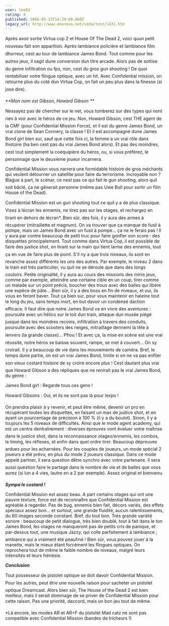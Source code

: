 ```yaml
---
user: leo03
rating: 4
published: 2006-05-13T14:39:09.000Z
legacy_url: http://www.emunova.net/veda/test/1431.htm
---
```

Après avoir sortie Virtua cop 2 et House Of The Dead 2, voici quun petit nouveau fait son apparition. Après lambiance policière et lambiance film dhorreur, cest au tour de lambiance James Bond. Tout comme pour les autres jeux, il sagit dune conversion dun titre arcade. Alors pas de sottise du genre infiltration ou fps, non, cest du gros gun shooting ! De quoi rentabiliser votre flingue optique, avec un hit. Avec Confidential mission, on retourne plus du coté dun Virtua Cop, on fait un peu plus dans la finesse (si jose dire).  

  

_**Mon nom est Gibson, Howard Gibson **_  

  

Nessayez pas de chercher sur le net, vous tomberez sur des types qui nont rien à voir avec le héros de ce jeu. Non, Howard Gibson, cest THE agent de la CMF (pour Confidential Mission Force), et il est du genre James Bond, un vrai clone de Sean Connery, la classe ! Et il est accompagné dune James Bond girl bien sur, sauf que cette fois ci, la femme a un vrai rôle dans lhistoire (ha ben cest pas du vrai James Bond alors). Et pas des moindres, cest tout simplement la coéquipière du héros, ou, si vous préférez, le personnage que le deuxième joueur incarnera.  

  

Confidential Mission vous narrera une formidable histoire de gros méchants qui veulent détourner un satellite pour faire du terrorisme. Incroyable non ? Blague à part, le scénar, ce nest pas ce qui fait le gun shooting, alors quil soit bâclé, ça ne gênerait personne (même pas Uwe Boll pour sortir un film House of the Dead).  

  

Confidential Mission est un gun shooting tout ce quil y a de plus classique. Visez à lécran les ennemis, ne tirez pas sur les otages, et rechargez en tirant en dehors de lécran\*. Bien sûr, des fois, il y aura des armes à récupérer (mitraillette et magnum). On va trouver que ça manque de fusil à pompe, mais un James Bond avec un fusil à pompe... ça ne le ferais pas ! Il y aura par contre beaucoup de petit truc pour faire gonfler son score : des disquettes principalement. Tout comme dans Virtua Cop, il est possible de faire des justice shot, en tirant sur la main qui tient larme des ennemis, tout ça en vue de faire plus de point. S'il ny a que trois niveaux, ils sont en revanche assez différents les uns des autres. Par exemple, le niveau 2 dans le train est très particulier, vu quil ne se déroule que dans des longs couloirs. Petite originalité, il y aura au cours des missions des minis jeux, comme par exemple, atteindre une certaine cible en un coup, tirer comme un malade sur un point précis, boucher des trous avec des balles qui libère une espèce de pâte... Bien sûr, il y a des boss en fin de niveaux, et oui, ils vous en feront baver. Tout ça bien sur, pour vous maintenir en haleine tout le long du jeu, sans temps mort, en but davoir un condensé daction efficace. Il faut dire que notre James Bond va en vivre des aventures : poursuite avec un hélico sur le toit dun train, attaque dun musée piégé jusque dans les moindres recoins, infiltration à travers des conduits, poursuite avec des scooters des neiges, mitraillage dennemi la tête à lenvers (la grande classe)... Pfiou ! Et avec ça, la mise en scène est une vrai réussite, notre héros se baisse souvent, rampe, se met à couvert... On sy croirait. Il y a beaucoup de vie dans les mouvements de caméra. Bref, le temps dune partie, on est un vrai James Bond, limite si on ne va pas enfiler son vieux costard histoire de sy croire encore plus ! Cest dautant plus vrai que Howard Gibson a des répliques que ne renirait pas le vrai James Bond, du genre :  

James Bond girl : Regarde tous ces gens !  

Howard Gibsons : Oui, et ils ne sont pas là pour lexpo !  

On prendra plaisir à y revenir, et peut être même, devenir un pro en récupérant toutes les disquettes, en faisant un max de justice shot, et en ayant un pourcentage de précision à 100 % (il y a du boulot). Sinon, il y a toujours les 5 niveaux de difficultés. Ainsi que le mode agent academy, qui est un centre dentraînement : diverses épreuves vont évaluer votre maîtrise dans le justice shot, dans la reconnaissance otages/ennemis, les combos, le timing, les réflexes, et enfin dans quel ordre tirer. Beaucoup dépreuves ardues pour les acharnées. Pour les couples de joueurs, un mode spécial 2 joueurs a été prévu, en plus du mode 2 joueurs classique. Dans ce mode appelé partner, il sera question dêtre synchro avec votre partenaire. Il sera aussi question faire le partage dans le nombre de vie et de balles que vous aurez (si lun a 4 vies, lautre en a 2 par exemple). Assez original et bienvenu.  

  

_**Sympa le costard !**_  

  

Confidential Mission est assez beau. A part certains otages qui ont une pauvre texture, force est de reconnaître que Confidential Mission est agréable à regarder. Pas de bug, ennemis bien fait, décors variés, des effets spéciaux assez bon... et surtout, une grande fluidité, aucun ralentissements, du 60 images seconde constant. Bref, du tout bon. Très grande variété sonore : beaucoup de petit dialogue, très bien doublé, tout à fait dans le ton James Bond, les otages ne manqueront pas de petits cris de panique, et par-dessus tout, une musique Jazzy, qui colle parfaitement à lambiance ; ambiance qui a vraiment été peaufiné ! Bien sûr, vous pouvez jouer à la manette, mais le mieux étant forcément les flingues optiques. On reprochera tout de même le faible nombre de niveaux, malgré leurs intensités et leurs frénésie.  

  

_**Conclusion**_  

  

Tout possesseur de pistolet optique se doit davoir Confidential Mission. Pour les autres, peut être une nouvelle raison pour sacheter un pistolet optique Dreamcast. Alors bien sûr, The House of the Dead 2 est bien meilleur, mais il serait dommage de se priver de Confidential Mission pour cette raison. Pas une priorité, daccord, mais un bon jeu tout de même.  

  

\*Là encore, les modes AR et AR+F du pistolet Mad catz ne sont pas compatible avec Confidential Mission (bandes de tricheurs !)